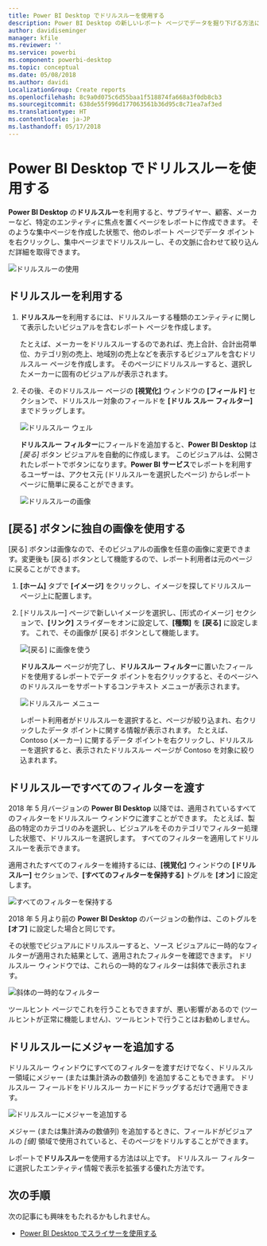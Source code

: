 ```yaml
---
title: Power BI Desktop でドリルスルーを使用する
description: Power BI Desktop の新しいレポート ページでデータを掘り下げる方法について説明します。
author: davidiseminger
manager: kfile
ms.reviewer: ''
ms.service: powerbi
ms.component: powerbi-desktop
ms.topic: conceptual
ms.date: 05/08/2018
ms.author: davidi
LocalizationGroup: Create reports
ms.openlocfilehash: 8c9a0d075c6d55baa1f518874fa668a3f0db8cb3
ms.sourcegitcommit: 638de55f996d177063561b36d95c8c71ea7af3ed
ms.translationtype: HT
ms.contentlocale: ja-JP
ms.lasthandoff: 05/17/2018
---
```

# <a name="use-drillthrough-in-power-bi-desktop"></a>Power BI Desktop でドリルスルーを使用する
**Power BI Desktop** の**ドリルスルー**を利用すると、サプライヤー、顧客、メーカーなど、特定のエンティティに焦点を置くページをレポートに作成できます。 そのような集中ページを作成した状態で、他のレポート ページでデータ ポイントを右クリックし、集中ページまでドリルスルーし、その文脈に合わせて絞り込んだ詳細を取得できます。

![ドリルスルーの使用](media/desktop-drillthrough/drillthrough_01.png)

## <a name="using-drillthrough"></a>ドリルスルーを利用する
1. **ドリルスルー**を利用するには、ドリルスルーする種類のエンティティに関して表示したいビジュアルを含むレポート ページを作成します。 

    たとえば、メーカーをドリルスルーするのであれば、売上合計、合計出荷単位、カテゴリ別の売上、地域別の売上などを表示するビジュアルを含むドリルスルー ページを作成します。 そのページにドリルスルーすると、選択したメーカーに固有のビジュアルが表示されます。

2. その後、そのドリルスルー ページの **[視覚化]** ウィンドウの **[フィールド]** セクションで、ドリルスルー対象のフィールドを **[ドリル スルー フィルター]** までドラッグします。

    ![ドリルスルー ウェル](media/desktop-drillthrough/drillthrough_02.png)

    **ドリルスルー フィルター**にフィールドを追加すると、**Power BI Desktop** は *[戻る]* ボタン ビジュアルを自動的に作成します。 このビジュアルは、公開されたレポートでボタンになります。**Power BI サービス**でレポートを利用するユーザーは、アクセス元 (ドリルスルーを選択したページ) からレポート ページに簡単に戻ることができます。

    ![ドリルスルーの画像](media/desktop-drillthrough/drillthrough_03.png)

## <a name="use-your-own-image-for-a-back-button"></a>[戻る] ボタンに独自の画像を使用する    
 [戻る] ボタンは画像なので、そのビジュアルの画像を任意の画像に変更できます。変更後も [戻る] ボタンとして機能するので、レポート利用者は元のページに戻ることができます。

1. **[ホーム]** タブで **[イメージ]** をクリックし、イメージを探してドリルスルー ページ上に配置します。
2. [ドリルスルー] ページで新しいイメージを選択し、[形式のイメージ] セクションで、**[リンク]** スライダーをオンに設定して、**[種類]** を **[戻る]** に設定します。 これで、その画像が [戻る] ボタンとして機能します。

    ![[戻る] に画像を使う](media/desktop-drillthrough/drillthrough_05.png)

    **ドリルスルー** ページが完了し、**ドリルスルー フィルター**に置いたフィールドを使用するレポートでデータ ポイントを右クリックすると、そのページへのドリルスルーをサポートするコンテキスト メニューが表示されます。

    ![ドリルスルー メニュー](media/desktop-drillthrough/drillthrough_04.png)

    レポート利用者がドリルスルーを選択すると、ページが絞り込まれ、右クリックしたデータ ポイントに関する情報が表示されます。 たとえば、Contoso (メーカー) に関するデータ ポイントを右クリックし、ドリルスルーを選択すると、表示されたドリルスルー ページが Contoso を対象に絞り込まれます。

## <a name="pass-all-filters-in-drillthrough"></a>ドリルスルーですべてのフィルターを渡す

2018 年 5 月バージョンの **Power BI Desktop** 以降では、適用されているすべてのフィルターをドリルスルー ウィンドウに渡すことができます。 たとえば、製品の特定のカテゴリのみを選択し、ビジュアルをそのカテゴリでフィルター処理した状態で、ドリルスルーを選択します。 すべてのフィルターを適用してドリルスルーを表示できます。

適用されたすべてのフィルターを維持するには、**[視覚化]** ウィンドウの **[ドリルスルー]** セクションで、**[すべてのフィルターを保持する]** トグルを **[オン]** に設定します。 

![すべてのフィルターを保持する](media/desktop-drillthrough/drillthrough_06.png)

2018 年 5 月より前の **Power BI Desktop** のバージョンの動作は、このトグルを **[オフ]** に設定した場合と同じです。

その状態でビジュアルにドリルスルーすると、ソース ビジュアルに一時的なフィルターが適用された結果として、適用されたフィルターを確認できます。 ドリルスルー ウィンドウでは、これらの一時的なフィルターは斜体で表示されます。 

![斜体の一時的なフィルター](media/desktop-drillthrough/drillthrough_07.png)

ツールヒント ページでこれを行うこともできますが、悪い影響があるので (ツールヒントが正常に機能しません)、ツールヒントで行うことはお勧めしません。

## <a name="add-a-measure-to-drillthrough"></a>ドリルスルーにメジャーを追加する

ドリルスルー ウィンドウにすべてのフィルターを渡すだけでなく、ドリルスルー領域にメジャー (または集計済みの数値列) を追加することもできます。 ドリルスルー フィールドをドリルスルー カードにドラッグするだけで適用できます。 

![ドリルスルーにメジャーを追加する](media/desktop-drillthrough/drillthrough_08.png)

メジャー (または集計済みの数値列) を追加するときに、フィールドがビジュアルの *[値]* 領域で使用されていると、そのページをドリルすることができます。

レポートで**ドリルスルー**を使用する方法は以上です。 ドリルスルー フィルターに選択したエンティティ情報で表示を拡張する優れた方法です。

## <a name="next-steps"></a>次の手順

次の記事にも興味をもたれるかもしれません。

* [Power BI Desktop でスライサーを使用する](desktop-slicers.md)

